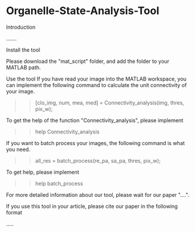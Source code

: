 # Organelle-State-Analysis-Tool

Introduction

.......




Install the tool

Please download the "mat_script" folder, and add the folder to your MATLAB path.


Use the tool
If you have read your image into the MATLAB workspace, you can implement the following command to calculate the unit connectivity of your image.
>> [clo_img, num, mea, med] = Connectivity_analysis(img, thres, pix_w);

To get the help of the function "Connectivity_analysis", please implement
>> help Connectivity_analysis

If you want to batch process your images, the following command is what you need.
>> all_res = batch_process(re_pa, sa_pa, thres, pix_w);

To get help, please implement
>> help batch_process

For more detailed information about our tool, please wait for our paper "....". 

If you use this tool in your article, please cite our paper in the following format

.....

